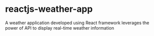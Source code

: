 # reactjs-weather-app
A weather application developed using React framework leverages the power of API to display real-time weather information
